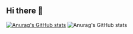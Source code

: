 ## Hi there 👋

<!--
**naivve/naivve** is a ✨ _special_ ✨ repository because its `README.md` (this file) appears on your GitHub profile.

Here are some ideas to get you started:

- 🔭 I’m currently working on ...
- 🌱 I’m currently learning ...
- 👯 I’m looking to collaborate on ...
- 🤔 I’m looking for help with ...
- 💬 Ask me about ...
- 📫 How to reach me: ...
- 😄 Pronouns: ...
- ⚡ Fun fact: ...
-->
[![Anurag's GitHub stats](https://github-readme-stats.vercel.app/api?username=naivve)](https://github.com/anuraghazra/github-readme-stats)
![Anurag's GitHub stats](https://github-readme-stats.vercel.app/api?username=naivve&hide=contribs,prs)
